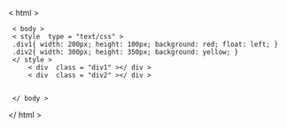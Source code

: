 < html >
     
     < body >
     < style  type = "text/css" >
     .div1{ width: 200px; height: 100px; background: red; float: left; }
     .div2{ width: 300px; height: 350px; background: yellow; }
     </ style >
         < div  class = "div1" ></ div >
         < div  class = "div2" ></ div >
             
         
     </ body >
</ html >

